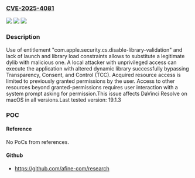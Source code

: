 ### [CVE-2025-4081](https://cve.mitre.org/cgi-bin/cvename.cgi?name=CVE-2025-4081)
![](https://img.shields.io/static/v1?label=Product&message=DaVinci%20Resolve&color=blue)
![](https://img.shields.io/static/v1?label=Version&message=0%20&color=brightgreen)
![](https://img.shields.io/static/v1?label=Vulnerability&message=CWE-276%20Incorrect%20Default%20Permissions&color=brightgreen)

### Description

Use of entitlement "com.apple.security.cs.disable-library-validation" and lack of launch and library load constraints allows to substitute a legitimate dylib with malicious one. A local attacker with unprivileged access can execute the application with altered dynamic library successfully bypassing Transparency, Consent, and Control (TCC). Acquired resource access is limited to previously granted permissions by the user. Access to other resources beyond granted-permissions requires user interaction with a system prompt asking for permission.This issue affects DaVinci Resolve on macOS in all versions.Last tested version: 19.1.3

### POC

#### Reference
No PoCs from references.

#### Github
- https://github.com/afine-com/research

